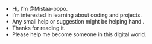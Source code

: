 - Hi, I’m @Mistaa-popo.
- I’m interested in learning about coding and projects.
- Any small help or suggestion might be helping hand .
- Thanks for reading it.
- Please help me become someone in this digital world.


<!---
Mistaa-popo/Mistaa-popo is a ✨ special ✨ repository because its `README.md` (this file) appears on your GitHub profile.
You can click the Preview link to take a look at your changes.
--->
